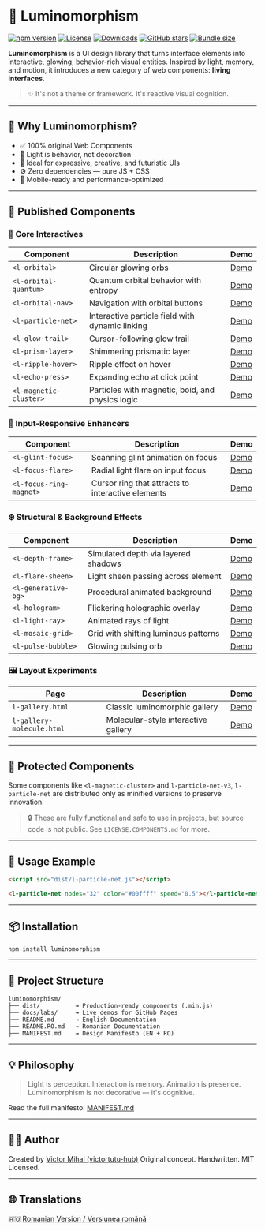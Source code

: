 # 🌟 Luminomorphism

[![npm version](https://img.shields.io/npm/v/luminomorphism.svg)](https://www.npmjs.com/package/luminomorphism)
[![License](https://img.shields.io/npm/l/luminomorphism.svg)](https://github.com/victortutu-hub/luminomorphism/blob/main/LICENSE)
[![Downloads](https://img.shields.io/npm/dw/luminomorphism.svg)](https://www.npmjs.com/package/luminomorphism)
[![GitHub stars](https://img.shields.io/github/stars/victortutu-hub/luminomorphism?style=social)](https://github.com/victortutu-hub/luminomorphism/stargazers)
[![Bundle size](https://img.shields.io/bundlephobia/minzip/luminomorphism)](https://bundlephobia.com/result?p=luminomorphism)

**Luminomorphism** is a UI design library that turns interface elements into interactive, glowing, behavior-rich visual entities. Inspired by light, memory, and motion, it introduces a new category of web components: **living interfaces**.

> ✨ It's not a theme or framework. It's reactive visual cognition.

---

## 🚀 Why Luminomorphism?

* ✅ 100% original Web Components
* 🔦 Light is behavior, not decoration
* 🎨 Ideal for expressive, creative, and futuristic UIs
* ⚙️ Zero dependencies — pure JS + CSS
* 📱 Mobile-ready and performance-optimized

---

## 🧰 Published Components

### 🔮 Core Interactives

| Component              | Description                                      | Demo                                                                                 |
| ---------------------- | ------------------------------------------------ | ------------------------------------------------------------------------------------ |
| `<l-orbital>`          | Circular glowing orbs                            | [Demo](https://victortutu-hub.github.io/luminomorphism/labs/l-orbital.html)          |
| `<l-orbital-quantum>`  | Quantum orbital behavior with entropy            | [Demo](https://victortutu-hub.github.io/luminomorphism/labs/l-orbital-quantum.html)  |
| `<l-orbital-nav>`      | Navigation with orbital buttons                  | [Demo](https://victortutu-hub.github.io/luminomorphism/labs/l-orbital-nav.html)      |
| `<l-particle-net>`     | Interactive particle field with dynamic linking  | [Demo](https://victortutu-hub.github.io/luminomorphism/labs/l-particle-net.html)     |
| `<l-glow-trail>`       | Cursor-following glow trail                      | [Demo](https://victortutu-hub.github.io/luminomorphism/labs/l-glow-trail.html)       |
| `<l-prism-layer>`      | Shimmering prismatic layer                       | [Demo](https://victortutu-hub.github.io/luminomorphism/labs/l-prism-layer.html)      |
| `<l-ripple-hover>`     | Ripple effect on hover                           | [Demo](https://victortutu-hub.github.io/luminomorphism/labs/l-ripple-hover.html)     |
| `<l-echo-press>`       | Expanding echo at click point                    | [Demo](https://victortutu-hub.github.io/luminomorphism/labs/l-echo-press.html)       |
| `<l-magnetic-cluster>` | Particles with magnetic, boid, and physics logic | [Demo](https://victortutu-hub.github.io/luminomorphism/labs/l-magnetic-cluster.html) |

### 🧠 Input-Responsive Enhancers

| Component               | Description                                       | Demo                                                                                  |
| ----------------------- | ------------------------------------------------- | ------------------------------------------------------------------------------------- |
| `<l-glint-focus>`       | Scanning glint animation on focus                 | [Demo](https://victortutu-hub.github.io/luminomorphism/labs/l-glint-focus.html)       |
| `<l-focus-flare>`       | Radial light flare on input focus                 | [Demo](https://victortutu-hub.github.io/luminomorphism/labs/l-focus-flare.html)       |
| `<l-focus-ring-magnet>` | Cursor ring that attracts to interactive elements | [Demo](https://victortutu-hub.github.io/luminomorphism/labs/l-focus-ring-magnet.html) |

### ❄️ Structural & Background Effects

| Component           | Description                          | Demo                                                                              |
| ------------------- | ------------------------------------ | --------------------------------------------------------------------------------- |
| `<l-depth-frame>`   | Simulated depth via layered shadows  | [Demo](https://victortutu-hub.github.io/luminomorphism/labs/l-depth-frame.html)   |
| `<l-flare-sheen>`   | Light sheen passing across element   | [Demo](https://victortutu-hub.github.io/luminomorphism/labs/l-flare-sheen.html)   |
| `<l-generative-bg>` | Procedural animated background       | [Demo](https://victortutu-hub.github.io/luminomorphism/labs/l-generative-bg.html) |
| `<l-hologram>`      | Flickering holographic overlay       | [Demo](https://victortutu-hub.github.io/luminomorphism/labs/l-hologram.html)      |
| `<l-light-ray>`     | Animated rays of light               | [Demo](https://victortutu-hub.github.io/luminomorphism/labs/l-light-ray.html)     |
| `<l-mosaic-grid>`   | Grid with shifting luminous patterns | [Demo](https://victortutu-hub.github.io/luminomorphism/labs/l-mosaic-grid.html)   |
| `<l-pulse-bubble>`  | Glowing pulsing orb                  | [Demo](https://victortutu-hub.github.io/luminomorphism/labs/l-pulse-bubble.html)  |

### 🖼️ Layout Experiments

| Page                      | Description                         | Demo                                                                                 |
| ------------------------- | ----------------------------------- | ------------------------------------------------------------------------------------ |
| `l-gallery.html`          | Classic luminomorphic gallery       | [Demo](https://victortutu-hub.github.io/luminomorphism/labs/l-gallery.html)          |
| `l-gallery-molecule.html` | Molecular-style interactive gallery | [Demo](https://victortutu-hub.github.io/luminomorphism/labs/l-gallery-molecule.html) |

---

## 🔐 Protected Components

Some components like `<l-magnetic-cluster>` and `l-particle-net-v3`, `l-particle-net` are distributed only as minified versions to preserve innovation.

> 🔒 These are fully functional and safe to use in projects, but source code is not public. See `LICENSE.COMPONENTS.md` for more.

---

## 🧪 Usage Example

```html
<script src="dist/l-particle-net.js"></script>

<l-particle-net nodes="32" color="#00ffff" speed="0.5"></l-particle-net>
```

---

## 📦 Installation

```bash
npm install luminomorphism
```

---

## 📁 Project Structure

```
luminomorphism/
├── dist/          → Production-ready components (.min.js)
├── docs/labs/     → Live demos for GitHub Pages
├── README.md      → English Documentation
├── README.RO.md   → Romanian Documentation
├── MANIFEST.md    → Design Manifesto (EN + RO)
```

---

## 💡 Philosophy

> Light is perception. Interaction is memory. Animation is presence.
> Luminomorphism is not decorative — it's cognitive.

Read the full manifesto: [MANIFEST.md](MANIFEST.md)

---

## 👨‍💻 Author

Created by [Victor Mihai (victortutu-hub)](https://github.com/victortutu-hub)
Original concept. Handwritten. MIT Licensed.

---

## 🌐 Translations

🇷🇴 [Romanian Version / Versiunea română](./README.RO.md)
